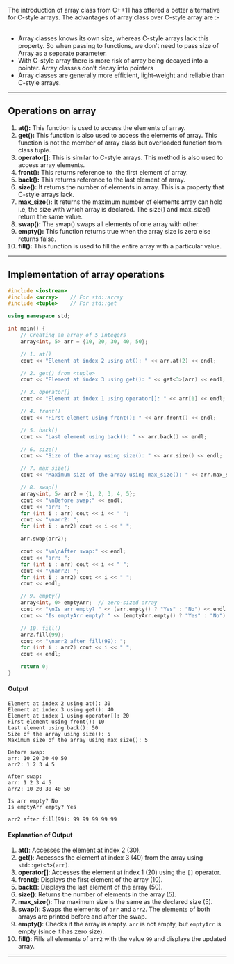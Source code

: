 The introduction of array class from C++11 has offered a better alternative for C-style arrays. The advantages of array class over C-style array are :-   
 
- Array classes knows its own size, whereas C-style arrays lack this property. So when passing to functions, we don’t need to pass size of Array as a separate parameter.
- With C-style array there is more risk of array being decayed into a pointer. Array classes don’t decay into pointers
- Array classes are generally more efficient, light-weight and reliable than C-style arrays.
 
---
## Operations on array

1. **at():** This function is used to access the elements of array.   
2. **get():** This function is also used to access the elements of array. This function is not the member of array class but overloaded function from class tuple.   
3. **operator[]:** This is similar to C-style arrays. This method is also used to access array elements.
4. **front():** This returns reference to  the first element of array.   
5. **back():** This returns reference to the last element of array.
6. **size():** It returns the number of elements in array. This is a property that C-style arrays lack.
7. **max_size():** It returns the maximum number of elements array can hold i.e, the size with which array is declared. The size() and max_size() return the same value.
8. **swap():** The swap() swaps all elements of one array with other.
9. **empty():** This function returns true when the array size is zero else returns false.
10. **fill():** This function is used to fill the entire array with a particular value.

---
## Implementation of array operations

```cpp
#include <iostream>
#include <array>    // For std::array
#include <tuple>    // For std::get

using namespace std;

int main() {
    // Creating an array of 5 integers
    array<int, 5> arr = {10, 20, 30, 40, 50};

    // 1. at()
    cout << "Element at index 2 using at(): " << arr.at(2) << endl;

    // 2. get() from <tuple>
    cout << "Element at index 3 using get(): " << get<3>(arr) << endl;

    // 3. operator[]
    cout << "Element at index 1 using operator[]: " << arr[1] << endl;

    // 4. front()
    cout << "First element using front(): " << arr.front() << endl;

    // 5. back()
    cout << "Last element using back(): " << arr.back() << endl;

    // 6. size()
    cout << "Size of the array using size(): " << arr.size() << endl;

    // 7. max_size()
    cout << "Maximum size of the array using max_size(): " << arr.max_size() << endl;

    // 8. swap()
    array<int, 5> arr2 = {1, 2, 3, 4, 5};
    cout << "\nBefore swap:" << endl;
    cout << "arr: ";
    for (int i : arr) cout << i << " ";
    cout << "\narr2: ";
    for (int i : arr2) cout << i << " ";

    arr.swap(arr2);

    cout << "\n\nAfter swap:" << endl;
    cout << "arr: ";
    for (int i : arr) cout << i << " ";
    cout << "\narr2: ";
    for (int i : arr2) cout << i << " ";
    cout << endl;

    // 9. empty()
    array<int, 0> emptyArr;  // zero-sized array
    cout << "\nIs arr empty? " << (arr.empty() ? "Yes" : "No") << endl;
    cout << "Is emptyArr empty? " << (emptyArr.empty() ? "Yes" : "No") << endl;

    // 10. fill()
    arr2.fill(99);
    cout << "\narr2 after fill(99): ";
    for (int i : arr2) cout << i << " ";
    cout << endl;

    return 0;
}
```

#### Output
```
Element at index 2 using at(): 30
Element at index 3 using get(): 40
Element at index 1 using operator[]: 20
First element using front(): 10
Last element using back(): 50
Size of the array using size(): 5
Maximum size of the array using max_size(): 5

Before swap:
arr: 10 20 30 40 50 
arr2: 1 2 3 4 5 

After swap:
arr: 1 2 3 4 5 
arr2: 10 20 30 40 50 

Is arr empty? No
Is emptyArr empty? Yes

arr2 after fill(99): 99 99 99 99 99
```

#### Explanation of Output
1. **at()**: Accesses the element at index 2 (30).
2. **get()**: Accesses the element at index 3 (40) from the array using `std::get<3>(arr)`.
3. **operator[]**: Accesses the element at index 1 (20) using the `[]` operator.
4. **front()**: Displays the first element of the array (10).
5. **back()**: Displays the last element of the array (50).
6. **size()**: Returns the number of elements in the array (5).
7. **max_size()**: The maximum size is the same as the declared size (5).
8. **swap()**: Swaps the elements of `arr` and `arr2`. The elements of both arrays are printed before and after the swap.
9. **empty()**: Checks if the array is empty. `arr` is not empty, but `emptyArr` is empty (since it has zero size).
10. **fill()**: Fills all elements of `arr2` with the value `99` and displays the updated array.

---